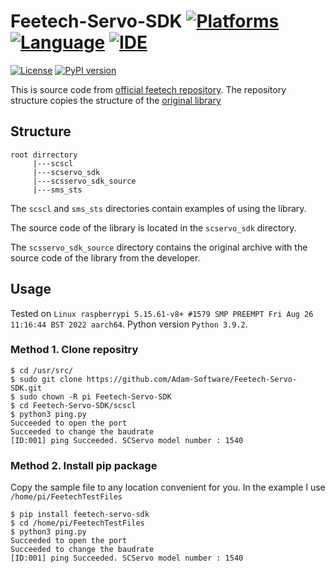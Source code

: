 # Feetech-Servo-SDK [![Platforms](https://img.shields.io/badge/Raspberry%20Pi-A22846?style=for-the-badge&logo=Raspberry%20Pi&logoColor=white)](https://img.shields.io/badge/Raspberry%20Pi-A22846?style=for-the-badge&logo=Raspberry%20Pi&logoColor=white) [![Language](https://img.shields.io/badge/Python-3776AB?style=for-the-badge&logo=python&logoColor=white)](https://img.shields.io/badge/Python-3776AB?style=for-the-badge&logo=python&logoColor=white) [![IDE](https://img.shields.io/badge/PyCharm-000000.svg?&style=for-the-badge&logo=PyCharm&logoColor=white)](https://img.shields.io/badge/PyCharm-000000.svg?&style=for-the-badge&logo=PyCharm&logoColor=white) 

[![License](https://img.shields.io/github/license/Adam-Software/Feetech-Servo-SDK.svg)](https://img.shields.io/github/license/Adam-Software/Feetech-Servo-SDK.svg)
[![PyPI version](https://badge.fury.io/py/feetech-servo-sdk.svg)](https://badge.fury.io/py/feetech-servo-sdk) 


This is source code from [official feetech repository](https://gitee.com/ftservo/SCServoSDK).
The repository structure copies the structure of the [original library](https://gitee.com/ftservo/SCServoSDK/blob/master/SCServo_Python_220415.7z)

## Structure

```
root dirrectory
     |---scscl
     |---scservo_sdk 
     |---scsservo_sdk_source
     |---sms_sts
```
The `scscl` and `sms_sts` directories contain examples of using the library.

The source code of the library is located in the `scservo_sdk` directory.

The `scsservo_sdk_source` directory contains the original archive with the source code of the library from the developer.

## Usage

Tested on `Linux raspberrypi 5.15.61-v8+ #1579 SMP PREEMPT Fri Aug 26 11:16:44 BST 2022 aarch64`.
Python version `Python 3.9.2`.

### Method 1. Clone repositry

```
$ cd /usr/src/
$ sudo git clone https://github.com/Adam-Software/Feetech-Servo-SDK.git
$ sudo chown -R pi Feetech-Servo-SDK
$ cd Feetech-Servo-SDK/scscl
$ python3 ping.py
Succeeded to open the port
Succeeded to change the baudrate
[ID:001] ping Succeeded. SCServo model number : 1540
```

### Method 2. Install pip package

Copy the sample file to any location convenient for you. In the example I use `/home/pi/FeetechTestFiles`

```
$ pip install feetech-servo-sdk
$ cd /home/pi/FeetechTestFiles
$ python3 ping.py
Succeeded to open the port
Succeeded to change the baudrate
[ID:001] ping Succeeded. SCServo model number : 1540
```
